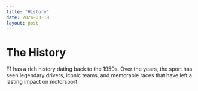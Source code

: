 ```yaml
---
title: "History"
date: 2024-03-18
layout: post
---
```


# The History
F1 has a rich history dating back to the 1950s. Over the years, the sport has seen legendary drivers, iconic teams, and memorable races that have left a lasting impact on motorsport.

